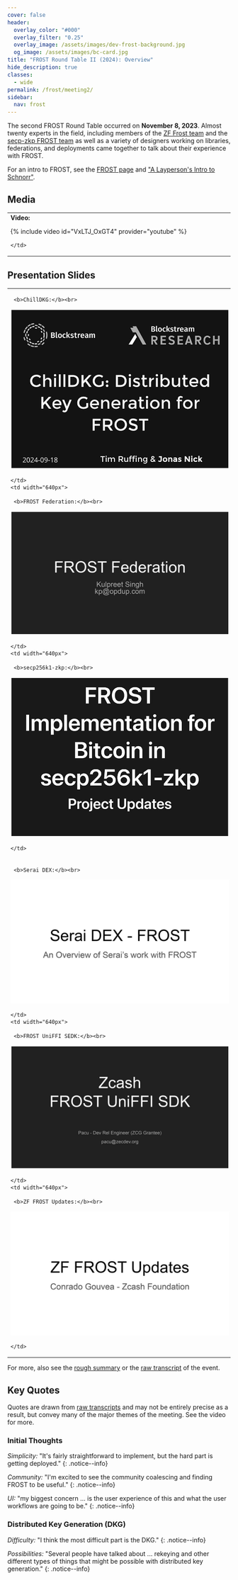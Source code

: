 ```yaml
---
cover: false
header:
  overlay_color: "#000"
  overlay_filter: "0.25"
  overlay_image: /assets/images/dev-frost-background.jpg
  og_image: /assets/images/bc-card.jpg
title: "FROST Round Table II (2024): Overview"
hide_description: true
classes:
  - wide
permalink: /frost/meeting2/
sidebar:
  nav: frost
---
```


The second FROST Round Table occurred on **November 8, 2023**. Almost twenty experts in the field, including  members of the [ZF Frost team](https://github.com/ZcashFoundation/frost) and the [secp-zkp FROST team](https://github.com/BlockstreamResearch/secp256k1-zkp/pull/138) as well as a variety of designers working on libraries, federations, and deployments came together to talk about their experience with FROST.

For an intro to FROST, see the [FROST page](/frost/) and ["A Layperson's Intro to Schnorr"](https://www.blockchaincommons.com/musings/Schnorr-Intro/).

## Media

<table width="100%">
  <tr>
    <td width="640px">
      <b>Video:</b>

{% include video id="VxLTJ_OxGT4" provider="youtube" %}

    </td>
  </tr>
</table>

## Presentation Slides

<table width="100%">
  <tr>
    <td width="640px">

     <b>ChillDKG:</b><br>

<a href="/assets/pdfs/frostimp2/presentation-chilldkg.pdf"><img src="/assets/pdfs/frostimp2/presentation-chilldkg.jpg" style="border:2px solid white"></a>

    </td>
    <td width="640px">

     <b>FROST Federation:</b><br>

<a href="/assets/pdfs/frostimp2/presentation-federation.pdf"><img src="/assets/pdfs/frostimp2/presentation-federation.jpg" style="border:2px solid white"></a>

    </td>
    <td width="640px">

     <b>secp256k1-zkp:</b><br>

<a href="/assets/pdfs/frostimp2/presentation-secp.pdf"><img src="/assets/pdfs/frostimp2/presentation-secp.jpg" style="border:2px solid white"></a>

    </td>
  </tr>
  <tr>
    <td width="640px">

     <b>Serai DEX:</b><br>

<a href="/assets/pdfs/frostimp2/presentation-serai.pdf"><img src="/assets/pdfs/frostimp2/presentation-serai.jpg" style="border:2px solid white"></a>

    </td>
    <td width="640px">

     <b>FROST UniFFI SEDK:</b><br>

<a href="/assets/pdfs/frostimp2/presentation-uniffi.pdf"><img src="/assets/pdfs/frostimp2/presentation-uniffi.jpg" style="border:2px solid white"></a>

    </td>
    <td width="640px">

     <b>ZF FROST Updates:</b><br>

<a href="/assets/pdfs/frostimp2/presentation-zffrost.pdf"><img src="/assets/pdfs/frostimp2/presentation-zffrost.jpg" style="border:2px solid white"></a>

    </td>
  </tr>
</table>

For more, also see the [rough summary](/frost/meeting2/summary/) or the [raw transcript](/frost/meeting2/transcript) of the event.

## Key Quotes

Quotes are drawn from [raw transcripts](/frost/meeting1/transcript/) and may not be entirely precise as a result, but convey many of the major themes of the meeting. See the video for more.

### Initial Thoughts

_Simplicity:_ "It's fairly straightforward to implement, but the hard part is getting deployed."
{: .notice--info}

_Community:_ "I'm excited to see the community coalescing and finding FROST to be useful."
{: .notice--info}

_UI:_ "my biggest concern ... is the user experience of this and what the user workflows are going to be."
{: .notice--info}

### Distributed Key Generation (DKG)

_Difficulty:_ "I think the most difficult part is the DKG."
{: .notice--info}

_Possibilities:_ "Several people have talked about ... rekeying and other different types of things that might be possible with distributed key generation."
{: .notice--info}


